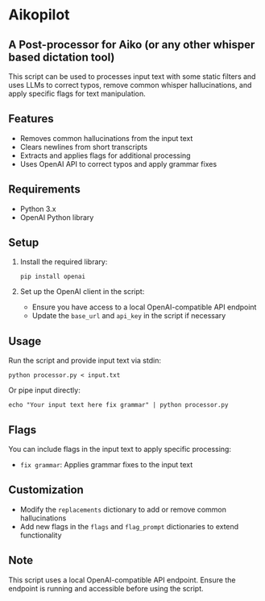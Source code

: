 # Aikopilot
## A Post-processor for Aiko (or any other whisper based dictation tool)

This script can be used to processes input text with some static filters and uses LLMs to correct typos, 
remove common whisper hallucinations, and apply specific flags for text manipulation.

## Features

- Removes common hallucinations from the input text
- Clears newlines from short transcripts
- Extracts and applies flags for additional processing
- Uses OpenAI API to correct typos and apply grammar fixes

## Requirements

- Python 3.x
- OpenAI Python library

## Setup

1. Install the required library:
   ```
   pip install openai
   ```

2. Set up the OpenAI client in the script:
   - Ensure you have access to a local OpenAI-compatible API endpoint
   - Update the `base_url` and `api_key` in the script if necessary

## Usage

Run the script and provide input text via stdin:

```
python processor.py < input.txt
```

Or pipe input directly:

```
echo "Your input text here fix grammar" | python processor.py
```

## Flags

You can include flags in the input text to apply specific processing:

- `fix grammar`: Applies grammar fixes to the input text

## Customization

- Modify the `replacements` dictionary to add or remove common hallucinations
- Add new flags in the `flags` and `flag_prompt` dictionaries to extend functionality

## Note

This script uses a local OpenAI-compatible API endpoint. Ensure the endpoint is running and accessible before using the script.
```
